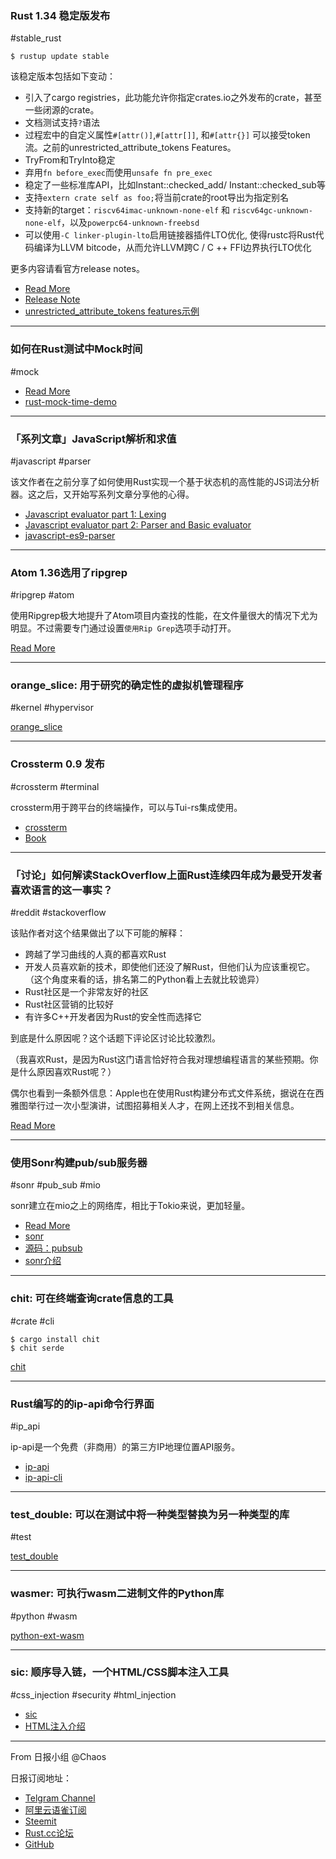 ### Rust 1.34 稳定版发布

#stable_rust

```
$ rustup update stable
```

该稳定版本包括如下变动：

- 引入了cargo registries，此功能允许你指定crates.io之外发布的crate，甚至一些闭源的crate。
- 文档测试支持`?`语法
- 过程宏中的自定义属性`#[attr()]`,`#[attr[]]`, 和`#[attr{}]` 可以接受token流。之前的unrestricted_attribute_tokens Features。
- TryFrom和TryInto稳定
- 弃用`fn before_exec`而使用`unsafe fn pre_exec`
- 稳定了一些标准库API，比如Instant::checked_add/ Instant::checked_sub等
- 支持`extern crate self as foo;`将当前crate的root导出为指定别名
- 支持新的target：`riscv64imac-unknown-none-elf` 和 `riscv64gc-unknown-none-elf`，以及`powerpc64-unknown-freebsd`
- 可以使用`-C linker-plugin-lto`启用链接器插件LTO优化, 使得rustc将Rust代码编译为LLVM bitcode，从而允许LLVM跨C / C ++ FFI边界执行LTO优化

更多内容请看官方release notes。

- [Read More](https://blog.rust-lang.org/2019/04/11/Rust-1.34.0.html)
- [Release Note](https://github.com/rust-lang/rust/blob/master/RELEASES.md#version-1340-2019-04-11)
- [unrestricted_attribute_tokens features示例](https://play.rust-lang.org/?version=nightly&mode=debug&edition=2018&gist=14757b61cc384f085a63efea3002b96d)

---

### 如何在Rust测试中Mock时间

#mock

- [Read More](https://blog.iany.me/2019/03/how-to-mock-time-in-rust-tests-and-cargo-gotchas-we-met)
- [rust-mock-time-demo](https://github.com/doitian/rust-mock-time-demo)

---

### 「系列文章」JavaScript解析和求值

#javascript #parser

该文作者在之前分享了如何使用Rust实现一个基于状态机的高性能的JS词法分析器。这之后，又开始写系列文章分享他的心得。

- [Javascript evaluator part 1: Lexing](https://medium.com/@retep007/javascript-lexing-for-high-performance-f9a800ec930d)
- [Javascript evaluator part 2: Parser and Basic evaluator](https://medium.com/@retep007/javascript-evaluator-part-2-parser-and-basic-evaluator-d306ff1aec83)
- [javascript-es9-parser](https://github.com/retep007/javascript-es9-parser)

---

### Atom 1.36选用了ripgrep

#ripgrep #atom

使用Ripgrep极大地提升了Atom项目内查找的性能，在文件量很大的情况下尤为明显。不过需要专门通过设置`使用Rip Grep`选项手动打开。

[Read More](https://blog.atom.io/2019/04/09/atom-1-36.html)

---

### orange_slice: 用于研究的确定性的虚拟机管理程序

#kernel #hypervisor

[orange_slice](https://github.com/gamozolabs/orange_slice)

---

### Crossterm 0.9 发布

#crossterm #terminal

crossterm用于跨平台的终端操作，可以与Tui-rs集成使用。

- [crossterm](https://github.com/TimonPost/crossterm)
- [Book](http://atcentra.com/crossterm/)

---

### 「讨论」如何解读StackOverflow上面Rust连续四年成为最受开发者喜欢语言的这一事实？

#reddit #stackoverflow

该贴作者对这个结果做出了以下可能的解释：

- 跨越了学习曲线的人真的都喜欢Rust
- 开发人员喜欢新的技术，即使他们还没了解Rust，但他们认为应该重视它。（这个角度来看的话，排名第二的Python看上去就比较诡异）
- Rust社区是一个非常友好的社区
- Rust社区营销的比较好
- 有许多C++开发者因为Rust的安全性而选择它

到底是什么原因呢？这个话题下评论区讨论比较激烈。

（我喜欢Rust，是因为Rust这门语言恰好符合我对理想编程语言的某些预期。你是什么原因喜欢Rust呢？）

偶尔也看到一条额外信息：Apple也在使用Rust构建分布式文件系统，据说在在西雅图举行过一次小型演讲，试图招募相关人才，在网上还找不到相关信息。

[Read More](https://www.reddit.com/r/rust/comments/bc46lc/understanding_rusts_popularity_on_stack_overflow/)

---

### 使用Sonr构建pub/sub服务器

#sonr #pub_sub #mio

sonr建立在mio之上的网络库，相比于Tokio来说，更加轻量。

- [Read More](https://hagsteel.com/posts/building-a-pub-sub-with-sonr-part-1/)
- [sonr](https://github.com/hagsteel/sonr)
- [源码：pubsub](https://github.com/hagsteel/pubsub)
- [sonr介绍](https://hagsteel.com/posts/introduction-to-sonr/)

---

### chit: 可在终端查询crate信息的工具

#crate #cli

```
$ cargo install chit
$ chit serde
```

[chit](https://github.com/peterheesterman/chit)

---

### Rust编写的的ip-api命令行界面

#ip_api

ip-api是一个免费（非商用）的第三方IP地理位置API服务。

- [ip-api](http://ip-api.com/)
- [ip-api-cli](https://github.com/Gymmasssorla/ip-api-cli)

---

### test_double: 可以在测试中将一种类型替换为另一种类型的库

#test

[test_double](https://github.com/pcsm/test_double)

---

### wasmer: 可执行wasm二进制文件的Python库

#python #wasm

[python-ext-wasm](https://github.com/wasmerio/python-ext-wasm)

---

### sic: 顺序导入链，一个HTML/CSS脚本注入工具

#css_injection #security #html_injection

- [sic](https://github.com/d0nutptr/sic)
- [HTML注入介绍](https://medium.com/@d0nut/better-exfiltration-via-html-injection-31c72a2dae8b)

---

From 日报小组 @Chaos

日报订阅地址：

- [Telgram Channel](https://t.me/rust_daily_news )
- [阿里云语雀订阅](https://www.yuque.com/chaosbot/rustnews)
- [Steemit](https://steemit.com/@blackanger)
- [Rust.cc论坛](https://rust.cc)
- [GitHub](https://github.com/RustStudy/rust_daily_news)

